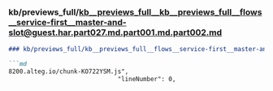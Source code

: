 ### kb/previews_full/kb__previews_full__kb__previews_full__flows__service-first__master-and-slot@guest.har.part027.md.part001.md.part002.md

```md
### kb/previews_full/kb__previews_full__flows__service-first__master-and-slot@guest.har.part027.md.part001.md (part 002)

```md
8200.alteg.io/chunk-KO722YSM.js",
                              "lineNumber": 0,
                 
```

```

```
